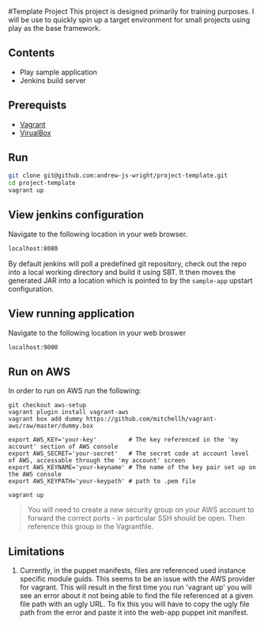 #Template Project
This project is designed primarily for training purposes. I will be use to quickly spin up a target environment for small projects using play as the base framework.

## Contents
- Play sample application
- Jenkins build server

## Prerequists
- [Vagrant](vagrantup.com)
- [VirualBox](https://www.virtualbox.org/)

## Run
```bash
git clone git@github.com:andrew-js-wright/project-template.git
cd project-template
vagrant up
```

## View jenkins configuration
Navigate to the following location in your web browser.
```bash
localhost:8080
```
By default jenkins will poll a predefined git repository, check out the repo into a local working directory and build it using SBT. 
It then moves the generated JAR into a location which is pointed to by the `sample-app` upstart configuration.

## View running application
Navigate to the following location in your web broswer
```bash
localhost:9000
```

## Run on AWS
In order to run on AWS run the following:

```
git checkout aws-setup
vagrant plugin install vagrant-aws
vagrant box add dummy https://github.com/mitchellh/vagrant-aws/raw/master/dummy.box

export AWS_KEY='your-key'         # The key referenced in the 'my account' section of AWS console
export AWS_SECRET='your-secret'   # The secret code at account level of AWS, accessable through the 'my account' screen
export AWS_KEYNAME='your-keyname' # The name of the key pair set up on the AWS console
export AWS_KEYPATH='your-keypath' # path to .pem file

vagrant up
```

> You will need to create a new security group on your AWS account to forward the correct ports - in particular SSH should be open. Then reference this group in the Vagrantfile.

## Limitations

1. Currently, in the puppet manifests, files are referenced used instance specific module guids. This seems to be an issue with the AWS provider for vagrant. This will result in the first time you run 'vagrant up' you will see an error about it not being able to find the file referenced at a given file path with an ugly URL. To fix this you will have to copy the ugly file path from the error and paste it into the web-app puppet init manifest.
